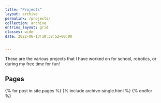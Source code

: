 ```yaml
---
title: "Projects"
layout: archive
permalink: /projects/
collection: archive
entries_layout: grid
classes: wide
date: 2022-06-13T18:38:52+00:00


---
```


These are the various projects that I have worked on for school, robotics, or during my free time for fun! 

<h2>Pages</h2>
{% for post in site.pages %}
  {% include archive-single.html %}
{% endfor %}
